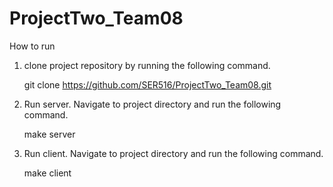 # ProjectTwo_Team08

How to run

1. clone project repository by running the following command.
	
	git clone https://github.com/SER516/ProjectTwo_Team08.git

2. Run server. Navigate to project directory and run the following command.
	
	make server

3. Run client. Navigate to project directory and run the following command.
	
	make client
